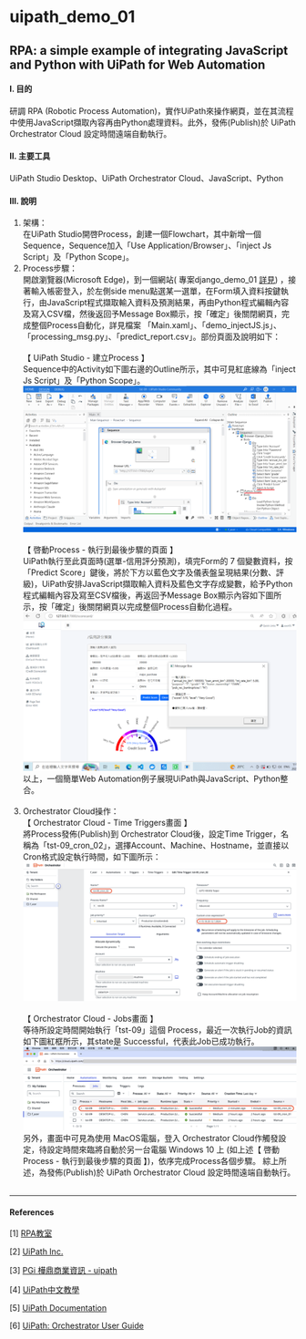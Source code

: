 # **uipath_demo_01**

## **RPA: a simple example of integrating JavaScript and Python with UiPath for Web Automation**

#### **Ⅰ. 目的** 
研調 RPA (Robotic Process Automation)，實作UiPath來操作網頁，並在其流程中使用JavaScript擷取內容再由Python處理資料。此外，發佈(Publish)於 UiPath Orchestrator Cloud 設定時間遠端自動執行。<br>

#### **Ⅱ. 主要工具**
UiPath Studio Desktop、UiPath Orchestrator Cloud、JavaScript、Python

#### **Ⅲ. 說明**
1. 架構：<br>
在UiPath Studio開啓Process，創建一個Flowchart，其中新增一個Sequence，Sequence加入「Use Application/Browser」、「inject Js Script」及「Python Scope」。<br>
2. Process步驟：<br>
開啟瀏覽器(Microsoft Edge)，到一個網站( 專案django_demo_01 [詳見](<https://github.com/qinglian1105>)) ，接著輸入帳密登入，於左側side menu點選某一選單，在Form填入資料按鍵執行，由JavaScript程式擷取輸入資料及預測結果，再由Python程式編輯內容及寫入CSV檔，然後返回予Message Box顯示，按「確定」後關閉網頁，完成整個Process自動化，詳見檔案 「Main.xaml」、「demo_injectJS.js」、「processing_msg.py」、「predict_report.csv」。部份頁面及說明如下：<br><br> 
【 UiPath Studio - 建立Process 】<br>
Sequence中的Activity如下圖右邊的Outline所示，其中可見紅底線為「inject Js Script」及「Python Scope」。<br>
![avatar](./README_png/page_uipath.png)<br><br>
【 啓動Process - 執行到最後步驟的頁面 】<br>
UiPath執行至此頁面時(選單-信用評分預測)，填完Form的 7 個變數資料，按「Predict Score」鍵後，將於下方以藍色文字及儀表盤呈現結果(分數、評級)，UiPath安排JavaScript擷取輸入資料及藍色文字存成變數，給予Python程式編輯內容及寫至CSV檔後，再返回予Message Box顯示內容如下圖所示，按「確定」後關閉網頁以完成整個Process自動化過程。<br>
![avatar](./README_png/page_results.png)<br>
以上，一個簡單Web Automation例子展現UiPath與JavaScript、Python整合。<br><br>
3. Orchestrator Cloud操作：<br>
【 Orchestrator Cloud - Time Triggers畫面 】<br>
將Process發佈(Publish)到 Orchestrator Cloud後，設定Time Trigger，名稱為「tst-09_cron_02」，選擇Account、Machine、Hostname，並直接以Cron格式設定執行時間，如下圖所示：<br>
![avatar](./README_png/page_cron_setting.png)<br><br>
【 Orchestrator Cloud - Jobs畫面 】<br>
等待所設定時間開始執行「tst-09」這個 Process，最近一次執行Job的資訊如下圖紅框所示，其state是 Successful，代表此Job已成功執行。<br>
![avatar](./README_png/page_job_successful.png)<br>
另外，畫面中可見為使用 MacOS電腦，登入 Orchestrator Cloud作觸發設定，待設定時間來臨將自動於另一台電腦 Windows 10 上 (如上述【 啓動Process - 執行到最後步驟的頁面 】)，依序完成Process各個步驟。
綜上所述，為發佈(Publish)於 UiPath Orchestrator Cloud 設定時間遠端自動執行。
<br><br>

---

#### **References**

[1] [RPA教室](<https://www.youtube.com/@RPA-Class>)

[2] [UiPath Inc.](<https://www.uipath.com/>)

[3] [PGi 樺鼎商業資訊 - uipath](<https://www.perform-global.com/product/uipath>)

[4] [UiPath中文教學](<https://www.youtube.com/watch?v=IL4lsZX9LqI&list=PLBHK5akT2cACpRygEIjbpZtLF50bjrdep&index=2>)

[5] [UiPath Documentation](<https://docs.uipath.com/activities/other/latest/developer/python-scope>)

[6] [UiPath: Orchestrator User Guide](<https://docs.uipath.com/orchestrator/automation-cloud/latest/user-guide/introduction>)